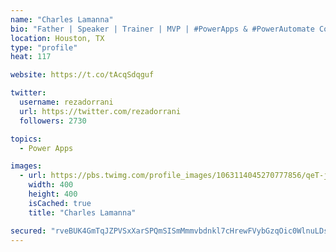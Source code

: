 ```yaml
---
name: "Charles Lamanna"
bio: "Father | Speaker | Trainer | MVP | #PowerApps & #PowerAutomate Community Super User | YouTuber Right-pointing triangle http://youtube.com/c/rezadorrani | Learn - Share - Clockwise rightwards and leftwards open circle arrows"
location: Houston, TX
type: "profile"
heat: 117

website: https://t.co/tAcqSdqguf

twitter:
  username: rezadorrani
  url: https://twitter.com/rezadorrani
  followers: 2730

topics:
  - Power Apps

images:
  - url: https://pbs.twimg.com/profile_images/1063114045270777856/qeT-jpWr_400x400.jpg
    width: 400
    height: 400
    isCached: true
    title: "Charles Lamanna"

secured: "rveBUK4GmTqJZPVSxXarSPQmSISmMmmvbdnkl7cHrewFVybGzqOic0WlnuLDsqK/mLVISiBw6Hh+43mnRqd/aqxB7DWJXkDFDzdui7e46ryotjbwuDi3Rmsgljlx0XQvPQcx6WT7HZXTMXO+DgEOuBXAnm8T3qgvXUlqI20Bu7UwLmt8RM8AaJUJfnd1S6A9gJ8IvmfJ/zFeMXfqj4eCMSf8yOmLawE/KGkjYiWzEe11YHMum2t3RvWU9uMdWHgkloQ+DO+VWkFQYyDO21DHyw6oM5uIenifAjD6py0tg5jfqbqfxZBAY2Lgw2rmARNDAJQzk9HbOyytBPlYGLUGjniuJIQDQWzTJ+FR4lfwTaqg9SuDCvcfC5kQ0n0BVi0vzTiDk+kenNfHwjko+re0MKo2fO58mb/APhf79joRb94=;fr972NIb1Wm9H7ztmTgJ0A=="
---
```


